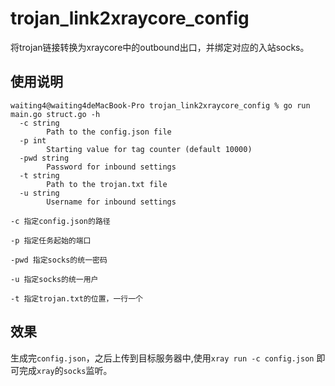 # trojan_link2xraycore_config
将trojan链接转换为xraycore中的outbound出口，并绑定对应的入站socks。
## 使用说明
```
waiting4@waiting4deMacBook-Pro trojan_link2xraycore_config % go run main.go struct.go -h
  -c string
        Path to the config.json file
  -p int
        Starting value for tag counter (default 10000)
  -pwd string
        Password for inbound settings
  -t string
        Path to the trojan.txt file
  -u string
        Username for inbound settings
```
`-c 指定config.json的路径`

`-p 指定任务起始的端口`

`-pwd 指定socks的统一密码`

`-u 指定socks的统一用户` 

`-t 指定trojan.txt的位置，一行一个`
## 效果
生成完`config.json`，之后上传到目标服务器中,使用`xray run -c config.json` 即可完成`xray`的`socks`监听。